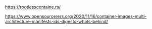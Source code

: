 https://rootlesscontaine.rs/

https://www.opensourcerers.org/2020/11/16/container-images-multi-architecture-manifests-ids-digests-whats-behind/